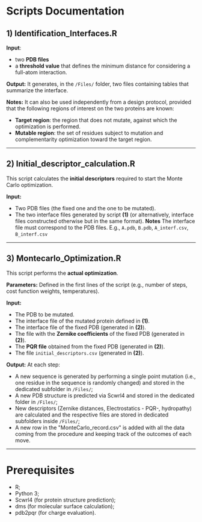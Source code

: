 # Scripts Documentation

## 1) Identification_Interfaces.R
**Input**:
- two **PDB files** 
- a **threshold value** that defines the minimum distance for considering a full-atom interaction. 

**Output:** 
It generates, in the `/Files/` folder, two files containing tables that summarize the interface. 

**Notes:** 
It can also be used independently from a design protocol, provided that the following regions of interest on the two proteins are known: 
- **Target region**: the region that does not mutate, against which the optimization is performed. 
- **Mutable region**: the set of residues subject to mutation and complementarity optimization toward the target region. 

---

## 2) Initial_descriptor_calculation.R
This script calculates the **initial descriptors** required to start the Monte Carlo optimization. 

**Input:** 
- Two PDB files (the fixed one and the one to be mutated).
- The two interface files generated by script **(1)** (or alternatively, interface files constructed otherwise but in the same format). 
**Notes**
The interface file must correspond to the PDB files. E.g., `A.pdb`, `B.pdb`, `A_interf.csv`, `B_interf.csv`
---

## 3) Montecarlo_Optimization.R
This script performs the **actual optimization**. 

**Parameters:** 
Defined in the first lines of the script (e.g., number of steps, cost function weights, temperatures). 

**Input:** 
- The PDB to be mutated. 
- The interface file of the mutated protein defined in **(1)**. 
- The interface file of the fixed PDB (generated in **(2)**). 
- The file with the **Zernike coefficients** of the fixed PDB (generated in **(2)**). 
- The **PQR file** obtained from the fixed PDB (generated in **(2)**). 
- The file `initial_descriptors.csv` (generated in **(2)**). 

**Output:** 
At each step:

- A new sequence is generated by performing a single point mutation (i.e., one residue in the sequence is randomly changed) and stored in the dedicated subfolder in `/Files/`;
- A new PDB structure is predicted via Scwrl4 and stored in the dedicated folder in `/Files/`;
- New descriptors (Zernike distances, Electrostatics - PQR-, hydropathy) are calculated and the respective files are stored in dedicated subfolders inside `/Files/`;
- A new row in the "MonteCarlo_record.csv" is added with all the data coming from the procedure and keeping track of the outcomes of each move.
---
# Prerequisites

- R;
- Python 3;
- Scwrl4 (for protein structure prediction);
- dms (for molecular surface calculation);
- pdb2pqr (for charge evaluation).














